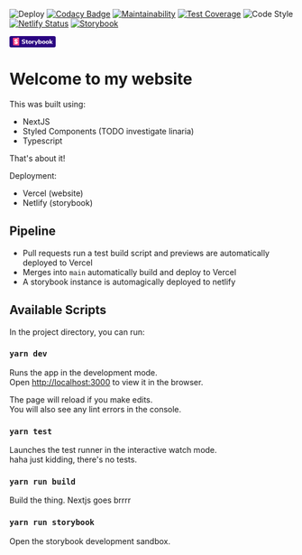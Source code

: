![Deploy](https://github.com/davidcsally/davidcsally.github.io/workflows/Deploy/badge.svg)
[![Codacy Badge](https://api.codacy.com/project/badge/Grade/74c97cdc34bb40b4bbec7055cbf9b617)](https://app.codacy.com/manual/davidcsally/davidcsally.github.io?utm_source=github.com&utm_medium=referral&utm_content=davidcsally/davidcsally.github.io&utm_campaign=Badge_Grade_Settings)
[![Maintainability](https://api.codeclimate.com/v1/badges/6ae8cf2b015816fb26a2/maintainability)](https://codeclimate.com/github/davidcsally/davidcsally.github.io/maintainability)
[![Test Coverage](https://api.codeclimate.com/v1/badges/6ae8cf2b015816fb26a2/test_coverage)](https://codeclimate.com/github/davidcsally/davidcsally.github.io/test_coverage)
![Code Style](https://img.shields.io/badge/code%20style-david😎-blue)
[![Netlify Status](https://api.netlify.com/api/v1/badges/6c6ea899-dafb-44c7-9249-818608c7623b/deploy-status)](https://app.netlify.com/sites/davidcsally/deploys)
[![Storybook](https://raw.githubusercontent.com/storybookjs/brand/b7964b28521b16b95a2cfb84642741804b8f0076/badge/badge-storybook.svg)](https://davidcsally.netlify.app/)

<svg xmlns="http://www.w3.org/2000/svg" xmlns:xlink="http://www.w3.org/1999/xlink" width="82" height="20"><defs><path id="a" d="M6.43 15.66L6 4.1a.7.7 0 0 1 .66-.73l9.83-.61a.7.7 0 0 1 .75.7v12.6a.7.7 0 0 1-.74.7l-9.4-.43a.7.7 0 0 1-.67-.67z"/></defs><g fill="none" fill-rule="evenodd"><rect width="82" height="20" fill="#2A0481" rx="3"/><path fill="#FFF" fill-rule="nonzero" d="M24.91 13.84c-.6 0-1.18-.08-1.75-.24a4.17 4.17 0 0 1-1.4-.67l.58-1.24c.77.53 1.64.8 2.6.8.5 0 .88-.09 1.15-.25.27-.16.4-.38.4-.66 0-.26-.12-.46-.37-.6a4.98 4.98 0 0 0-1.3-.41 7.34 7.34 0 0 1-1.7-.52 2.2 2.2 0 0 1-.91-.74c-.2-.3-.3-.66-.3-1.1 0-.47.14-.9.4-1.27.28-.37.65-.67 1.14-.88a4.15 4.15 0 0 1 1.68-.32c.57 0 1.12.08 1.64.25.53.16.95.38 1.26.66l-.57 1.24a3.9 3.9 0 0 0-2.32-.8c-.46 0-.82.1-1.09.27a.82.82 0 0 0-.4.72c0 .18.05.33.16.44.1.12.27.22.5.31.25.1.59.18 1.02.28a5.7 5.7 0 0 1 2.23.86c.45.36.67.84.67 1.46 0 .75-.29 1.33-.87 1.76-.59.43-1.4.65-2.45.65zM32.34 12.58c.18 0 .36 0 .55-.03l-.1 1.23c-.21.03-.43.05-.65.05-.85 0-1.47-.19-1.86-.55-.39-.37-.58-.92-.58-1.67V9.5h-1.06V8.23h1.06V6.63h1.71v1.6h1.4V9.5h-1.4v2.1c0 .66.31.98.93.98zM36.33 13.83c-.59 0-1.1-.12-1.56-.36a2.5 2.5 0 0 1-1.03-1 3.04 3.04 0 0 1-.36-1.51c0-.58.12-1.09.36-1.52.24-.43.59-.76 1.03-.99.45-.23.97-.35 1.56-.35.6 0 1.11.12 1.56.35.44.23.79.56 1.03 1 .24.42.36.93.36 1.51s-.12 1.09-.36 1.52a2.5 2.5 0 0 1-1.03 1 3.3 3.3 0 0 1-1.56.35zm0-1.3c.83 0 1.25-.52 1.25-1.57 0-.53-.1-.93-.32-1.19-.22-.26-.53-.39-.93-.39-.83 0-1.25.53-1.25 1.58s.42 1.58 1.25 1.58zM44.03 9.5l-.96.1c-.48.04-.82.17-1.01.4-.2.21-.3.5-.3.87v2.87h-1.71v-5.5h1.64v.93c.28-.64.86-.98 1.74-1.04l.5-.04.1 1.4zM49.02 8.25h1.68l-3.36 7.5H45.6l1.07-2.31-2.3-5.19h1.78l1.41 3.49 1.46-3.49zM54.67 8.1c.49 0 .92.12 1.29.35.37.23.66.56.87 1 .2.42.31.92.31 1.49 0 .56-.1 1.07-.31 1.5a2.3 2.3 0 0 1-2.15 1.38c-.4 0-.74-.07-1.05-.23a1.73 1.73 0 0 1-.72-.67v.82h-1.69v-7.9h1.72v3.14c.16-.28.4-.5.7-.65.31-.15.66-.23 1.03-.23zm-.5 4.44c.4 0 .72-.14.94-.42.22-.28.33-.67.33-1.18 0-.5-.11-.89-.33-1.15-.22-.27-.53-.4-.94-.4-.4 0-.7.14-.93.41a1.8 1.8 0 0 0-.33 1.16c0 .5.11.9.33 1.17.22.27.53.4.93.4zM60.87 13.83c-.6 0-1.11-.12-1.56-.36a2.5 2.5 0 0 1-1.03-1 3.04 3.04 0 0 1-.37-1.51c0-.58.12-1.09.37-1.52.24-.43.58-.76 1.03-.99.45-.23.97-.35 1.56-.35.59 0 1.1.12 1.55.35.45.23.8.56 1.04 1 .24.42.36.93.36 1.51s-.12 1.09-.36 1.52a2.5 2.5 0 0 1-1.04 1 3.3 3.3 0 0 1-1.55.35zm0-1.3c.83 0 1.25-.52 1.25-1.57 0-.53-.11-.93-.33-1.19-.21-.26-.52-.39-.92-.39-.84 0-1.25.53-1.25 1.58s.41 1.58 1.25 1.58zM67.26 13.83c-.59 0-1.1-.12-1.55-.36a2.5 2.5 0 0 1-1.04-1 3.04 3.04 0 0 1-.36-1.51c0-.58.12-1.09.36-1.52.24-.43.59-.76 1.04-.99.44-.23.96-.35 1.55-.35.6 0 1.11.12 1.56.35.44.23.79.56 1.03 1 .24.42.37.93.37 1.51s-.13 1.09-.37 1.52a2.5 2.5 0 0 1-1.03 1 3.3 3.3 0 0 1-1.56.35zm0-1.3c.83 0 1.25-.52 1.25-1.57 0-.53-.1-.93-.32-1.19-.22-.26-.53-.39-.93-.39-.83 0-1.25.53-1.25 1.58s.42 1.58 1.25 1.58zM77 13.74h-2.1l-2.14-2.46v2.46h-1.71v-7.9h1.71v4.75l2.06-2.34h2.04l-2.34 2.62z"/><mask id="b" fill="#fff"><use xlink:href="#a"/></mask><use fill="#FF4785" xlink:href="#a"/><path fill="#FFF" fill-rule="nonzero" d="M14.3 4.48l.06-1.62 1.35-.1.06 1.66a.1.1 0 0 1-.17.09l-.52-.41-.61.47a.1.1 0 0 1-.17-.1zm-1.73 3.55c0 .28 1.85.15 2.1-.05 0-1.86-1-2.84-2.84-2.84-1.83 0-2.86 1-2.86 2.49 0 2.6 3.51 2.65 3.51 4.06 0 .4-.2.64-.62.64-.56 0-.78-.29-.76-1.26 0-.2-2.13-.27-2.2 0-.16 2.35 1.3 3.03 2.98 3.03 1.63 0 2.9-.86 2.9-2.43 0-2.79-3.56-2.71-3.56-4.1 0-.55.42-.63.66-.63.26 0 .73.05.7 1.1z" mask="url(#b)"/></g></svg>

# Welcome to my website

This was built using:
- NextJS
- Styled Components (TODO investigate linaria)
- Typescript

That's about it!

Deployment:
- Vercel (website)
- Netlify (storybook)

## Pipeline
- Pull requests run a test build script and previews are automatically deployed to Vercel
- Merges into `main` automatically build and deploy to Vercel
- A storybook instance is automagically deployed to netlify

## Available Scripts

In the project directory, you can run:

### `yarn dev`

Runs the app in the development mode.<br>
Open [http://localhost:3000](http://localhost:3000) to view it in the browser.

The page will reload if you make edits.<br>
You will also see any lint errors in the console.

### `yarn test`

Launches the test runner in the interactive watch mode.<br>
haha just kidding, there's no tests.

### `yarn run build`

Build the thing. Nextjs goes brrrr

### `yarn run storybook`

Open the storybook development sandbox.
